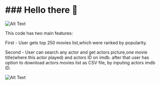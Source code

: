 # ### Hello there 👋
![Alt Text](https://d3dfsf9oc1ojzp.cloudfront.net/original/4X/0/9/d/09d09a63ee93ff3e8bafbd2b91b36afb0bbdc1be.gif)

This code has two main features:

First - User gets top 250 movies list,which were ranked by popularity.

Second - User can search any actor and get actors picture,one movie title(where this actor played) and actors ID on imdb.
after that user has option to download actors movies list as CSV file, by inputing actors imdb ID.

![Alt Text](https://c.tenor.com/kFMJ0SGxEaIAAAAC/enjoy-toast.gif)
